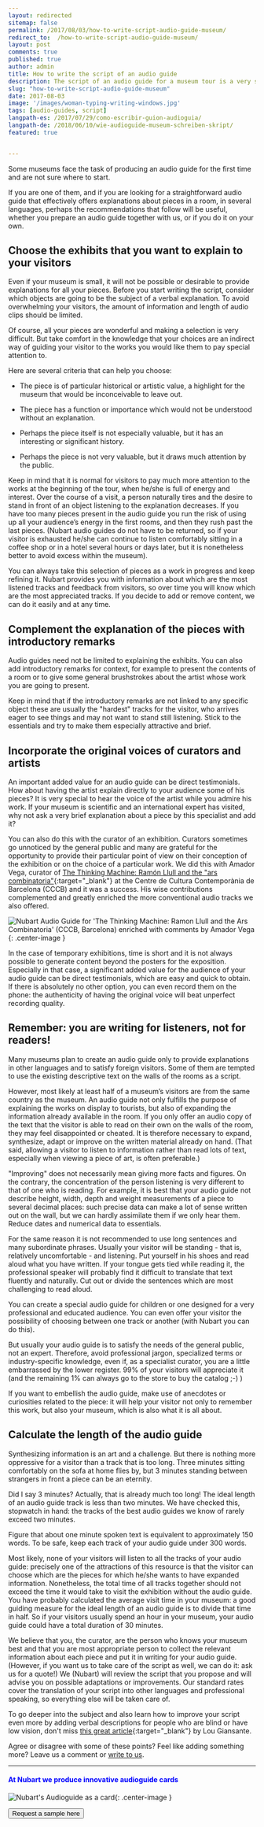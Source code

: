 ```yaml
---
layout: redirected
sitemap: false
permalink: /2017/08/03/how-to-write-script-audio-guide-museum/
redirect_to:  /how-to-write-script-audio-guide-museum/
layout: post 
comments: true 
published: true
author: admin
title: How to write the script of an audio guide
description: The script of an audio guide for a museum tour is a very special kind of texts and has its own rules. Here we provide some helpful tricks.
slug: "how-to-write-script-audio-guide-museum"
date: 2017-08-03 
image: '/images/woman-typing-writing-windows.jpg' 
tags: [audio-guides, script]
langpath-es: /2017/07/29/como-escribir-guion-audioguia/ 
langpath-de: /2018/06/10/wie-audioguide-museum-schreiben-skript/
featured: true


---
```


Some museums face the task of producing an audio guide for the first time and are not sure where to start.

If you are one of them, and if you are looking for a straightforward audio guide that effectively offers explanations about pieces in a room, in several languages, perhaps the recommendations that follow will be useful, whether you prepare an audio guide together with us, or if you do it on your own.

## Choose the exhibits that you want to explain to your visitors

Even if your museum is small, it will not be possible or desirable to provide explanations for all your pieces. Before you start writing the script, consider which objects are going to be the subject of a verbal explanation. To avoid overwhelming your visitors, the amount of information and length of audio clips should be limited.

Of course, all your pieces are wonderful and making a selection is very difficult. But take comfort in the knowledge that your choices are an indirect way of guiding your visitor to the works you would like them to pay special attention to.

Here are several criteria that can help you choose:

* The piece is of particular historical or artistic value, a highlight for the museum that would be inconceivable to leave out.

* The piece has a function or importance which would not be understood without an explanation.

* Perhaps the piece itself is not especially valuable, but it has an interesting or significant history.

* Perhaps the piece is not very valuable, but it draws much attention by the public.

Keep in mind that it is normal for visitors to pay much more attention to the works at the beginning of the tour, when he/she is full of energy and
interest. Over the course of a visit, a person naturally tires and the desire to stand in front of an object listening to the explanation decreases.
If you have too many pieces present in the audio guide you run the risk of using up all your audience’s energy in the first rooms, and then they rush
past the last pieces. (Nubart audio guides do not have to be returned, so if your visitor is exhausted he/she can continue to listen comfortably
sitting in a coffee shop or in a hotel several hours or days later, but it is nonetheless better to avoid excess within the museum).

You can always take this selection of pieces as a work in progress and keep refining it. Nubart provides you with information about which are the most
listened tracks and feedback from visitors, so over time you will know which are the most appreciated tracks. If you decide to add or remove content,
we can do it easily and at any time.

## Complement the explanation of the pieces with introductory remarks

Audio guides need not be limited to explaining the exhibits. You can also add introductory remarks for context, for example to present the contents of
a room or to give some general brushstrokes about the artist whose work you are going to present.

Keep in mind that if the introductory remarks are not linked to any specific object these are usually the "hardest" tracks for the visitor, who
arrives eager to see things and may not want to stand still listening. Stick to the essentials and try to make them especially attractive and brief.

## Incorporate the original voices of curators and artists

An important added value for an audio guide can be direct testimonials. How about having the artist explain directly to your audience some of his
pieces? It is very special to hear the voice of the artist while you admire his work. If your museum is scientific and an international expert has
visited, why not ask a very brief explanation about a piece by this specialist and add it?

You can also do this with the curator of an exhibition. Curators sometimes go unnoticed by the general public and many are grateful for the
opportunity to provide their particular point of view on their conception of the exhibition or on the choice of a particular work. We did this with
Amador Vega, curator
of [The Thinking Machine: Ramón Llull and the "ars combinatoria"](http://www.cccb.org/en/exhibitions/file/the-thinking-machine/223672){:target="_blank"}
at the Centre de Cultura Contemporània de Barcelona (CCCB) and it was a success. His wise contributions complemented and greatly enriched the more
conventional audio tracks we also offered.

![Nubart Audio Guide for 'The Thinking Machine: Ramon Llull and the Ars Combinatoria' (CCCB, Barcelona) enriched with comments by Amador Vega]({{site.baseurl}}/images/audioguide-llull-cccb.jpg)
{: .center-image }

In the case of temporary exhibitions, time is short and it is not always possible to generate content beyond the posters for the exposition.
Especially in that case, a significant added value for the audience of your audio guide can be direct testimonials, which are easy and quick to
obtain. If there is absolutely no other option, you can even record them on the phone: the authenticity of having the original voice will beat
unperfect recording quality.

## Remember: you are writing for listeners, not for readers!

Many museums plan to create an audio guide only to provide explanations in other languages ​​and to satisfy foreign visitors. Some of them are tempted
to use the existing descriptive text on the walls of the rooms as a script.

However, most likely at least half of a museum’s visitors are from the same country as the museum. An audio guide not only fulfills the purpose of
explaining the works on display to tourists, but also of expanding the information already available in the room. If you only offer an audio copy of
the text that the visitor is able to read on their own on the walls of the room, they may feel disappointed or cheated. It is therefore necessary to
expand, synthesize, adapt or improve on the written material already on hand. (That said, allowing a visitor to listen to information rather than read
lots of text, especially when viewing a piece of art, is often preferable.)

"Improving" does not necessarily mean giving more facts and figures. On the contrary, the concentration of the person listening is very different to
that of one who is reading. For example, it is best that your audio guide not describe height, width, depth and weight measurements of a piece to
several decimal places: such precise data can make a lot of sense written out on the wall, but we can hardly assimilate them if we only hear them.
Reduce dates and numerical data to essentials.

For the same reason it is not recommended to use long sentences and many subordinate phrases. Usually your visitor will be standing - that is,
relatively uncomfortable - and listening. Put yourself in his shoes and read aloud what you have written. If your tongue gets tied while reading it,
the professional speaker will probably find it difficult to translate that text fluently and naturally. Cut out or divide the sentences which are most
challenging to read aloud.

You can create a special audio guide for children or one designed for a very professional and educated audience. You can even offer your visitor the
possibility of choosing between one track or another (with Nubart you can do this).

But usually your audio guide is to satisfy the needs of the general public, not an expert. Therefore, avoid professional jargon, specialized terms or
industry-specific knowledge, even if, as a specialist curator, you are a little embarrassed by the lower register. 99% of your visitors will
appreciate it (and the remaining 1% can always go to the store to buy the catalog ;-) )

If you want to embellish the audio guide, make use of anecdotes or curiosities related to the piece: it will help your visitor not only to remember
this work, but also your museum, which is also what it is all about.

## Calculate the length of the audio guide

Synthesizing information is an art and a challenge. But there is nothing more oppressive for a visitor than a track that is too long. Three minutes
sitting comfortably on the sofa at home flies by, but 3 minutes standing between strangers in front a piece can be an eternity.

Did I say 3 minutes? Actually, that is already much too long! The ideal length of an audio guide track is less than two minutes. We have checked this,
stopwatch in hand: the tracks of the best audio guides we know of rarely exceed two minutes.

Figure that about one minute spoken text is equivalent to approximately 150 words. To be safe, keep each track of your audio guide under 300 words.

Most likely, none of your visitors will listen to all the tracks of your audio guide: precisely one of the attractions of this resource is that the
visitor can choose which are the pieces for which he/she wants to have expanded information. Nonetheless, the total time of all tracks together should
not exceed the time it would take to visit the exhibition without the audio guide. You have probably calculated the average visit time in your museum:
a good guiding measure for the ideal length of an audio guide is to divide that time in half. So if your visitors usually spend an hour in your
museum, your audio guide could have a total duration of 30 minutes.

We believe that you, the curator, are the person who knows your museum best and that you are most appropriate person to collect the relevant
information about each piece and put it in writing for your audio guide. (However, if you want us to take care of the script as well, we can do it:
ask us for a quote!) We (Nubart) will review the script that you propose and will advise you on possible adaptations or improvements. Our standard
rates cover the translation of your script into other languages and professional speaking, so everything else will be taken care of.

To go deeper into the subject and also learn how to improve your script even more by adding verbal descriptions for people who are blind or have low
vision, don't
miss [this great article](http://www.artbeyondsight.org/mei/verbal-description-training/writing-verbal-description-for-audio-guides/){:target="_blank"}
by Lou Giansante.

Agree or disagree with some of these points? Feel like adding something more? Leave us a comment or <a href="mailto:info@nubart.eu">write to us</a>.

***

#### <font color="blue">At Nubart we produce innovative audioguide cards</font>

![Nubart's Audioguide as a card]({{site.baseurl}}/images/proceso-nubart.png){: .center-image }
<form action="../../../../../">
    <input type="submit" value="Request a sample here" />
</form>